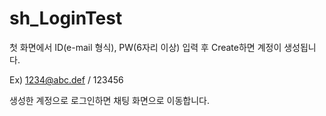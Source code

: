 # sh_LoginTest

 첫 화면에서 ID(e-mail 형식), PW(6자리 이상) 입력 후 Create하면 계정이 생성됩니다.
 
 Ex) 1234@abc.def / 123456
 
 생성한 계정으로 로그인하면 채팅 화면으로 이동합니다.
